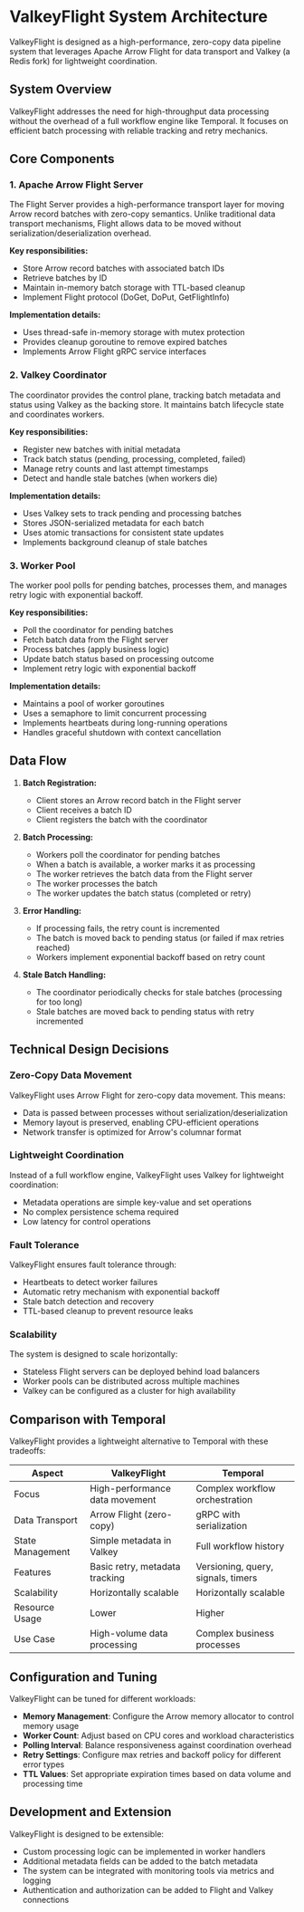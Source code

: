 # ValkeyFlight System Architecture

ValkeyFlight is designed as a high-performance, zero-copy data pipeline system that leverages Apache Arrow Flight for data transport and Valkey (a Redis fork) for lightweight coordination.

## System Overview

ValkeyFlight addresses the need for high-throughput data processing without the overhead of a full workflow engine like Temporal. It focuses on efficient batch processing with reliable tracking and retry mechanics.

## Core Components

### 1. Apache Arrow Flight Server

The Flight Server provides a high-performance transport layer for moving Arrow record batches with zero-copy semantics. Unlike traditional data transport mechanisms, Flight allows data to be moved without serialization/deserialization overhead.

**Key responsibilities:**

- Store Arrow record batches with associated batch IDs
- Retrieve batches by ID
- Maintain in-memory batch storage with TTL-based cleanup
- Implement Flight protocol (DoGet, DoPut, GetFlightInfo)

**Implementation details:**

- Uses thread-safe in-memory storage with mutex protection
- Provides cleanup goroutine to remove expired batches
- Implements Arrow Flight gRPC service interfaces

### 2. Valkey Coordinator

The coordinator provides the control plane, tracking batch metadata and status using Valkey as the backing store. It maintains batch lifecycle state and coordinates workers.

**Key responsibilities:**

- Register new batches with initial metadata
- Track batch status (pending, processing, completed, failed)
- Manage retry counts and last attempt timestamps
- Detect and handle stale batches (when workers die)

**Implementation details:**

- Uses Valkey sets to track pending and processing batches
- Stores JSON-serialized metadata for each batch
- Uses atomic transactions for consistent state updates
- Implements background cleanup of stale batches

### 3. Worker Pool

The worker pool polls for pending batches, processes them, and manages retry logic with exponential backoff.

**Key responsibilities:**

- Poll the coordinator for pending batches
- Fetch batch data from the Flight server
- Process batches (apply business logic)
- Update batch status based on processing outcome
- Implement retry logic with exponential backoff

**Implementation details:**

- Maintains a pool of worker goroutines
- Uses a semaphore to limit concurrent processing
- Implements heartbeats during long-running operations
- Handles graceful shutdown with context cancellation

## Data Flow

1. **Batch Registration:**
   - Client stores an Arrow record batch in the Flight server
   - Client receives a batch ID
   - Client registers the batch with the coordinator

2. **Batch Processing:**
   - Workers poll the coordinator for pending batches
   - When a batch is available, a worker marks it as processing
   - The worker retrieves the batch data from the Flight server
   - The worker processes the batch
   - The worker updates the batch status (completed or retry)

3. **Error Handling:**
   - If processing fails, the retry count is incremented
   - The batch is moved back to pending status (or failed if max retries reached)
   - Workers implement exponential backoff based on retry count

4. **Stale Batch Handling:**
   - The coordinator periodically checks for stale batches (processing for too long)
   - Stale batches are moved back to pending status with retry incremented

## Technical Design Decisions

### Zero-Copy Data Movement

ValkeyFlight uses Arrow Flight for zero-copy data movement. This means:

- Data is passed between processes without serialization/deserialization
- Memory layout is preserved, enabling CPU-efficient operations
- Network transfer is optimized for Arrow's columnar format

### Lightweight Coordination

Instead of a full workflow engine, ValkeyFlight uses Valkey for lightweight coordination:

- Metadata operations are simple key-value and set operations
- No complex persistence schema required
- Low latency for control operations

### Fault Tolerance

ValkeyFlight ensures fault tolerance through:

- Heartbeats to detect worker failures
- Automatic retry mechanism with exponential backoff
- Stale batch detection and recovery
- TTL-based cleanup to prevent resource leaks

### Scalability

The system is designed to scale horizontally:

- Stateless Flight servers can be deployed behind load balancers
- Worker pools can be distributed across multiple machines
- Valkey can be configured as a cluster for high availability

## Comparison with Temporal

ValkeyFlight provides a lightweight alternative to Temporal with these tradeoffs:

| Aspect | ValkeyFlight | Temporal |
|--------|--------------|----------|
| Focus | High-performance data movement | Complex workflow orchestration |
| Data Transport | Arrow Flight (zero-copy) | gRPC with serialization |
| State Management | Simple metadata in Valkey | Full workflow history |
| Features | Basic retry, metadata tracking | Versioning, query, signals, timers |
| Scalability | Horizontally scalable | Horizontally scalable |
| Resource Usage | Lower | Higher |
| Use Case | High-volume data processing | Complex business processes |

## Configuration and Tuning

ValkeyFlight can be tuned for different workloads:

- **Memory Management**: Configure the Arrow memory allocator to control memory usage
- **Worker Count**: Adjust based on CPU cores and workload characteristics
- **Polling Interval**: Balance responsiveness against coordination overhead
- **Retry Settings**: Configure max retries and backoff policy for different error types
- **TTL Values**: Set appropriate expiration times based on data volume and processing time

## Development and Extension

ValkeyFlight is designed to be extensible:

- Custom processing logic can be implemented in worker handlers
- Additional metadata fields can be added to the batch metadata
- The system can be integrated with monitoring tools via metrics and logging
- Authentication and authorization can be added to Flight and Valkey connections
